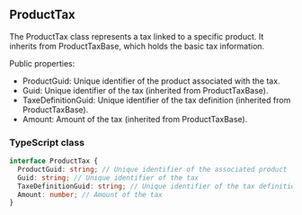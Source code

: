 ﻿## ProductTax

The ProductTax class represents a tax linked to a specific product. It inherits from ProductTaxBase, which holds the basic tax information.

Public properties:
- ProductGuid: Unique identifier of the product associated with the tax.
- Guid: Unique identifier of the tax (inherited from ProductTaxBase).
- TaxeDefinitionGuid: Unique identifier of the tax definition (inherited from ProductTaxBase).
- Amount: Amount of the tax (inherited from ProductTaxBase).

### TypeScript class
```typescript
interface ProductTax {
  ProductGuid: string; // Unique identifier of the associated product
  Guid: string; // Unique identifier of the tax
  TaxeDefinitionGuid: string; // Unique identifier of the tax definition
  Amount: number; // Amount of the tax
}
```